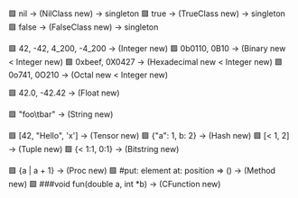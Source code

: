 🟩 nil -> (NilClass new) -> singleton
🟩 true -> (TrueClass new) -> singleton
🟩 false -> (FalseClass new) -> singleton

🟩 42, -42, 4_200, -4_200 -> (Integer new)
🟩 0b0110, 0B10 -> (Binary new < Integer new)
🟩 0xbeef, 0X0427 -> (Hexadecimal new < Integer new)
🟩 0o741, 0O210 -> (Octal new < Integer new)

🟩 42.0, -42.42 -> (Float new)

🟩 "foo\tbar" -> (String new)

🟩 [42, "Hello", 'x'] -> (Tensor new)
🟩 {"a": 1, b: 2} -> (Hash new)
🟩 [< 1, 2] -> (Tuple new)
🟩 {< 1:1, 0:1} -> (Bitstring new)

🟩 {a | a + 1} -> (Proc new)
🟩 #put: element at: position => () -> (Method new)
🟩 ###void fun(double a, int *b) -> (CFunction new)

